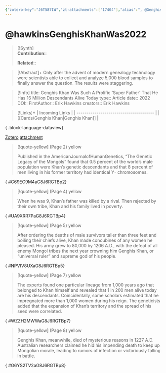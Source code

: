```yaml
---
{"zotero-key":"J6T587IW","zt-attachments":["17404"],"alias":", @Genghis Khan Was Such A Prolific 'Super Father' That He Has 16 Million Descendants Alive Today","keywords":["Genghis Khan","history","mongol"],"FirstAuthor":"[[ Erik Hawkins]]","tags":["source/article"],"dg-publish":true,"permalink":"/sources/articles/hawkins-genghis-khan-was2022/","dgPassFrontmatter":true}
---
```


# @hawkinsGenghisKhanWas2022

>[!Synth]  
>**Contribution**::  
>  
>**Related**:: 
>  

> [!Abstract]+
> Only after the advent of modern genealogy technology were scientists able to collect and analyze 5,000 blood samples to finally answer the question. The results were staggering.

> [!Info]
> title: Genghis Khan Was Such A Prolific 'Super Father' That He Has 16 Million Descendants Alive Today
> type:: Article 
> date:: 2022
> DOI:: 
> FirstAuthor:: Erik Hawkins
> creators:: Erik Hawkins

> [!Links]+
>  | Incoming Links                          |
> | --------------------------------------- |
> | [[Cards/Genghis Khan\|Genghis Khan]] |
> 
{ .block-language-dataview}


[Zotero](zotero://select/library/items/J6T587IW) [attachment](<file:///Users/nathanmaxwell/Zotero/storage/G8J6RGTB/Hawkins%20-%202022%20-%20Genghis%20Khan%20Was%20Such%20A%20Prolific%20'Super%20Father'%20That%20He%20Has%2016%20Million%20Descendants%20Alive%20Today.pdf>)

> [!quote-yellow] (Page 2) yellow
> 
> Published in the AmericanJournalofHumanGenetics, “The Genetic Legacy of the Mongols” found that 0.5 percent of the world’s male population were Khan’s genetic descendants and that 8 percent of men living in his former territory had identical Y chromosomes.
>
{ #C69EC9M4aG8J6RGTBp2}


> [!quote-yellow] (Page 4) yellow
> 
> When he was 9, Khan’s father was killed by a rival. Then rejected by their own tribe, Khan and his family lived in poverty.
>
{ #UA9XRR7PaG8J6RGTBp4}


> [!quote-yellow] (Page 5) yellow
> 
> After ordering the deaths of male survivors taller than three feet and boiling their chiefs alive, Khan made concubines of any women he pleased. His army grew to 80,000 by 1206 A.D., with the defeat of all enemy Mongol tribes the next year crowning him Genghis Khan, or “universal ruler” and supreme god of his people.
>
{ #NPVIV8UXaG8J6RGTBp5}


> [!quote-yellow] (Page 7) yellow
> 
> The experts found one particular lineage from 1,000 years ago that belonged to Khan himself and revealed that 1 in 200 men alive today are his descendants. Coincidentally, some scholars estimated that he impregnated more than 1,000 women during his reign. The geneticists added that the expansion of Khan’s territory and the spread of his seed were correlated.
>
{ #WZZH2MWWaG8J6RGTBp7}


> [!quote-yellow] (Page 8) yellow
> 
> Genghis Khan, meanwhile, died of mysterious reasons in 1227 A.D. Australian researchers claimed he hid his impending death to keep up Mongolian morale, leading to rumors of infection or victoriously falling in battle.
>
{ #G6YS2TV2aG8J6RGTBp8}

